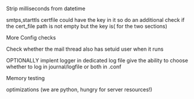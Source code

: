 Strip milliseconds from datetime

smtps,starttls certfile could have the key in it so do an additional check if the cert_file path is not empty but the key is( for the two sections)

More Config checks

Check whether the mail thread also has setuid user when it runs

OPTIONALLY implent logger in dedicated log file
give the ability to choose whether to log in journal/logfile or both in .conf

Memory testing

optimizations (we are python, hungry for server resources!)
